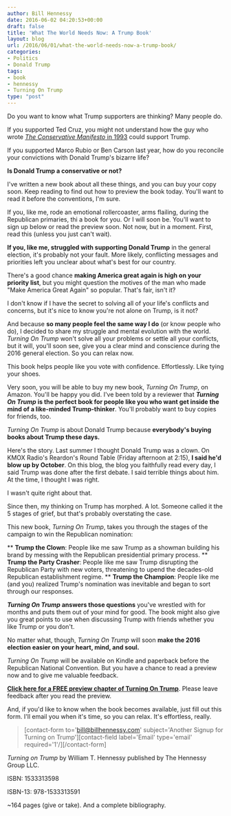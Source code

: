 ```yaml
---
author: Bill Hennessy
date: 2016-06-02 04:20:53+00:00
draft: false
title: 'What The World Needs Now: A Trump Book'
layout: blog
url: /2016/06/01/what-the-world-needs-now-a-trump-book/
categories:
- Politics
- Donald Trump
tags:
- book
- hennessy
- Turning On Trump
type: "post"
---
```


Do you want to know what Trump supporters are thinking? Many people do.

If you supported Ted Cruz, you might not understand how the guy who wrote [_The Conservative Manifesto_ in 1993](https://hennessysview.com/books-by-bill-hennessy/) could support Trump.

If you supported Marco Rubio or Ben Carson last year, how do you reconcile your convictions with Donald Trump's bizarre life?

**Is Donald Trump a conservative or not?**

I've written a new book about all these things, and you can buy your copy soon. Keep reading to find out how to preview the book today. You'll want to read it before the conventions, I'm sure.

If you, like me, rode an emotional rollercoaster, arms flailing, during the Republican primaries, thi a book for you. Or I will soon be. You'll want to sign up below or read the preview soon. Not now, but in a moment. First, read this (unless you just can't wait).

**If you, like me, struggled with supporting Donald Trump** in the general election, it's probably not your fault. More likely, conflicting messages and priorities left you unclear about what's best for our country.

There's a good chance **making America great again is high on your priority list**, but you might question the motives of the man who made "Make America Great Again" so popular. That's fair, isn't it?

I don't know if I have the secret to solving all of your life's conflicts and concerns, but it's nice to know you're not alone on Trump, is it not?

And because **so many people feel the same way I do** (or know people who do), I decided to share my struggle and mental evolution with the world. _Turning On Trump_ won't solve all your problems or settle all your conflicts, but it will, you'll soon see, give you a clear mind and conscience during the 2016 general election. So you can relax now.

This book helps people like you vote with confidence. Effortlessly. Like tying your shoes.

Very soon, you will be able to buy my new book, _Turning On Trump_, on Amazon. You'll be happy you did. I've been told by a reviewer that **_Turning On Trump_ is the perfect book for people like you who want get inside the mind of a like-minded Trump-thinker**. You'll probably want to buy copies for friends, too.

_Turning On Trump_ is about Donald Trump because **everybody's buying books about Trump these days.**

Here's the story. Last summer I thought Donald Trump was a clown. On KMOX Radio's Reardon's Round Table (Friday afternoon at 2:15), **I said he'd blow up by October**. On this blog, the blog you faithfully read every day, I said Trump was done after the first debate. I said terrible things about him. At the time, I thought I was right.

I wasn't quite right about that.

Since then, my thinking on Trump has morphed. A lot. Someone called it the 5 stages of grief, but that's probably overstating the case.

This new book, _Turning On Trump_, takes you through the stages of the campaign to win the Republican nomination:




** **Trump the Clown**: People like me saw Trump as a showman building his brand by messing with the Republican presidential primary process.
** **Trump the Party Crasher**: People like me saw Trump disrupting the Republican Party with new voters, threatening to upend the decades-old Republican establishment regime.
** **Trump the Champion**: People like me (and you) realized Trump's nomination was inevitable and began to sort through our responses.


**_Turning On Trump_ answers those questions** you've wrestled with for months and puts them out of your mind for good. The book might also give you great points to use when discussing Trump with friends whether you like Trump or you don't.

No matter what, though, _Turning On Trump_ will soon **make the 2016 election easier on your heart, mind, and soul.**

_Turning On Trump_ will be available on Kindle and paperback before the Republican National Convention. But you have a chance to read a preview now and to give me valuable feedback.

**[Click here for a FREE preview chapter of Turning On Trump](https://www.createspace.com/Preview/1193049)**. Please leave feedback after you read the preview.

And, if you'd like to know when the book becomes available, just fill out this form. I'll email you when it's time, so you can relax. It's effortless, really.



> [contact-form to='bill@billhennessy.com' subject='Another Signup for Turning on Trump'][contact-field label='Email' type='email' required='1'/][/contact-form]



_Turning on Trump_ by William T. Hennessy published by The Hennessy Group LLC.

ISBN: 1533313598

ISBN-13: 978-1533313591

~164 pages (give or take). And a complete bibliography.
